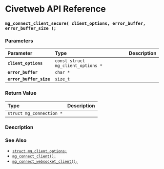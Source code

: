 # Civetweb API Reference

### `mg_connect_client_secure( client_options, error_buffer, error_buffer_size );`

### Parameters

| Parameter | Type | Description |
| :--- | :--- | :--- |
|**`client_options`**|`const struct mg_client_options *`||
|**`error_buffer`**|`char *`||
|**`error_buffer_size`**|`size_t`||

### Return Value

| Type | Description |
| :--- | :--- |
|`struct mg_connection *`||

### Description

### See Also

* [`struct mg_client_options;`](mg_client_options.md)
* [`mg_connect_client();`](mg_connect_client.md)
* [`mg_connect_websocket_client();`](mg_connect_websocket_client.md)
